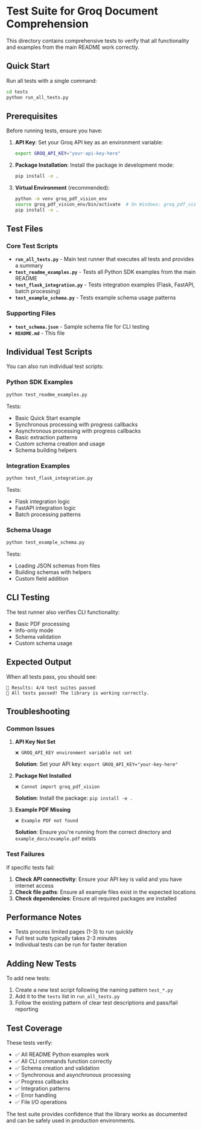 # Test Suite for Groq Document Comprehension

This directory contains comprehensive tests to verify that all functionality and examples from the main README work correctly.

## Quick Start

Run all tests with a single command:

```bash
cd tests
python run_all_tests.py
```

## Prerequisites

Before running tests, ensure you have:

1. **API Key**: Set your Groq API key as an environment variable:
   ```bash
   export GROQ_API_KEY="your-api-key-here"
   ```

2. **Package Installation**: Install the package in development mode:
   ```bash
   pip install -e .
   ```

3. **Virtual Environment** (recommended):
   ```bash
   python -m venv groq_pdf_vision_env
   source groq_pdf_vision_env/bin/activate  # On Windows: groq_pdf_vision_env\Scripts\activate
   pip install -e .
   ```

## Test Files

### Core Test Scripts

- **`run_all_tests.py`** - Main test runner that executes all tests and provides a summary
- **`test_readme_examples.py`** - Tests all Python SDK examples from the main README
- **`test_flask_integration.py`** - Tests integration examples (Flask, FastAPI, batch processing)
- **`test_example_schema.py`** - Tests example schema usage patterns

### Supporting Files

- **`test_schema.json`** - Sample schema file for CLI testing
- **`README.md`** - This file

## Individual Test Scripts

You can also run individual test scripts:

### Python SDK Examples
```bash
python test_readme_examples.py
```
Tests:
- Basic Quick Start example
- Synchronous processing with progress callbacks
- Asynchronous processing with progress callbacks
- Basic extraction patterns
- Custom schema creation and usage
- Schema building helpers

### Integration Examples
```bash
python test_flask_integration.py
```
Tests:
- Flask integration logic
- FastAPI integration logic
- Batch processing patterns

### Schema Usage
```bash
python test_example_schema.py
```
Tests:
- Loading JSON schemas from files
- Building schemas with helpers
- Custom field addition

## CLI Testing

The test runner also verifies CLI functionality:

- Basic PDF processing
- Info-only mode
- Schema validation
- Custom schema usage

## Expected Output

When all tests pass, you should see:

```
🎯 Results: 4/4 test suites passed
🎉 All tests passed! The library is working correctly.
```

## Troubleshooting

### Common Issues

1. **API Key Not Set**
   ```
   ❌ GROQ_API_KEY environment variable not set
   ```
   **Solution**: Set your API key: `export GROQ_API_KEY="your-key-here"`

2. **Package Not Installed**
   ```
   ❌ Cannot import groq_pdf_vision
   ```
   **Solution**: Install the package: `pip install -e .`

3. **Example PDF Missing**
   ```
   ❌ Example PDF not found
   ```
   **Solution**: Ensure you're running from the correct directory and `example_docs/example.pdf` exists

### Test Failures

If specific tests fail:

1. **Check API connectivity**: Ensure your API key is valid and you have internet access
2. **Check file paths**: Ensure all example files exist in the expected locations
3. **Check dependencies**: Ensure all required packages are installed

## Performance Notes

- Tests process limited pages (1-3) to run quickly
- Full test suite typically takes 2-3 minutes
- Individual tests can be run for faster iteration

## Adding New Tests

To add new tests:

1. Create a new test script following the naming pattern `test_*.py`
2. Add it to the `tests` list in `run_all_tests.py`
3. Follow the existing pattern of clear test descriptions and pass/fail reporting

## Test Coverage

These tests verify:

- ✅ All README Python examples work
- ✅ All CLI commands function correctly
- ✅ Schema creation and validation
- ✅ Synchronous and asynchronous processing
- ✅ Progress callbacks
- ✅ Integration patterns
- ✅ Error handling
- ✅ File I/O operations

The test suite provides confidence that the library works as documented and can be safely used in production environments. 
